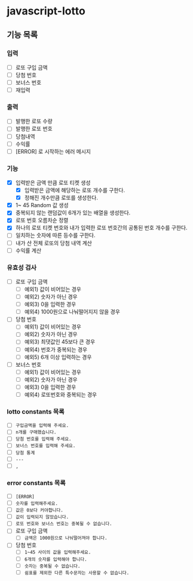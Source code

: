 # javascript-lotto 

## 기능 목록

### **입력**

- [ ]  로또 구입 금액 
- [ ]  당첨 번호 
- [ ]  보너스 번호
- [ ]  재입력

### **출력**

- [ ]  발행한 로또 수량 
- [ ]  발행한 로또 번호
- [ ]  당첨내역
- [ ]  수익률
- [ ]  [ERROR] 로 시작하는 에러 메시지

### **기능**

- [x] 입력받은 금액 만큼 로또 티켓 생성
  - [x] 입력받은 금액에 해당하는 로또 개수를 구한다.
  - [x] 정해진 개수만큼 로또를 생성한다.
- [x]  1~ 45 Random 값 생성
  - [x] 중복되지 않는 랜덤값이 6개가 있는 배열을 생성한다.
- [x]  로또 번호 오름차순 정렬
- [x]  하나의 로또 티켓 번호와 내가 입력한 로또 번호간의 공통된 번호 개수를 구한다.
- [ ]  일치하는 숫자에 따른 등수를 구한다.
- [ ]  내가 산 전체 로또의 당첨 내역 계산
- [ ]  수익률 계산

### **유효성 검사**

- [ ]  로또 구입 금액
    - [ ]  예외1) 값이 비어있는 경우
    - [ ]  예외2) 숫자가 아닌 경우
    - [ ]  예외3) 0을 입력한 경우
    - [ ]  예외4) 1000원으로 나눠떨어지지 않을 경우
- [ ]  당첨 번호
    - [ ]  예외1) 값이 비어있는 경우
    - [ ]  예외2) 숫자가 아닌 경우
    - [ ]  예외3) 최댓값인 45보다 큰 경우
    - [ ]  예외4) 번호가 중복되는 경우
    - [ ]  예외5) 6개 이상 입력하는 경우
- [ ]  보너스 번호
    - [ ]  예외1) 값이 비어있는 경우
    - [ ]  예외2) 숫자가 아닌 경우
    - [ ]  예외3) 0을 입력한 경우
    - [ ]  예외4) 로또번호와 중복되는 경우

### **lotto constants 목록**

- [ ]  `구입금액을 입력해 주세요.`
- [ ]  `n개를 구매했습니다.`
- [ ]  `당첨 번호를 입력해 주세요.`
- [ ]  `보너스 번호를 입력해 주세요.`
- [ ]  `당첨 통계`
- [ ]  `---`
- [ ]  `,`

### error constants 목록

- [ ]  `[ERROR]`
- [ ]  `숫자를 입력해주세요.`
- [ ]  `값은 0보다 커야합니다.`
- [ ]  `값이 입력되지 않았습니다.`
- [ ]  `로또 번호와 보너스 번호는 중복될 수 없습니다.`
- [ ]  로또 구입 금액
    - [ ]  `금액은 1000원으로 나눠떨어져야 합니다.`
- [ ]  당첨 번호
    - [ ]  `1~45 사이의 값을 입력해주세요.`
    - [ ]  `6개의 숫자를 입력해야 합니다.`
    - [ ]  `숫자는 중복될 수 없습니다.`
    - [ ]  `쉼표를 제외한 다른 특수문자는 사용할 수 없습니다.`